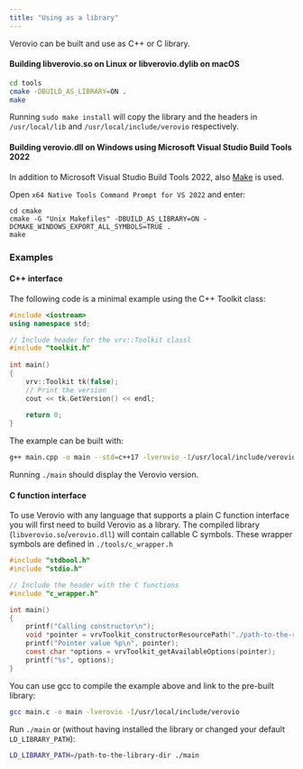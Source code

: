 ```yaml
---
title: "Using as a library"
---
```


Verovio can be built and use as C++ or C library.

#### Building libverovio.so on Linux or libverovio.dylib on macOS

```sh
cd tools
cmake -DBUILD_AS_LIBRARY=ON .
make
```

Running `sudo make install` will copy the library and the headers in `/usr/local/lib` and `/usr/local/include/verovio` respectively.

#### Building verovio.dll on Windows using Microsoft Visual Studio Build Tools 2022

In addition to Microsoft Visual Studio Build Tools 2022, also [Make](https://gnuwin32.sourceforge.net/packages/make.htm) is used.

Open `x64 Native Tools Command Prompt for VS 2022` and enter:

```
cd cmake
cmake -G "Unix Makefiles" -DBUILD_AS_LIBRARY=ON -DCMAKE_WINDOWS_EXPORT_ALL_SYMBOLS=TRUE .
make
```

### Examples

#### C++ interface

The following code is a minimal example using the C++ Toolkit class:

```cpp
#include <iostream>
using namespace std;

// Include header for the vrv::Toolkit classl
#include "toolkit.h"
 
int main()
{
    vrv::Toolkit tk(false);
    // Print the version
    cout << tk.GetVersion() << endl;
 
    return 0;
}
```

The example can be built with:

```sh
g++ main.cpp -o main --std=c++17 -lverovio -I/usr/local/include/verovio
```

Running `./main` should display the Verovio version.

#### C function interface

To use Verovio with any language that supports a plain C function interface you will first need to build Verovio as a library.
The compiled library (`libverovio.so`/`verovio.dll`) will contain callable C symbols. These wrapper symbols are defined in `./tools/c_wrapper.h`

```c
#include "stdbool.h"
#include "stdio.h"

// Include the header with the C functions
#include "c_wrapper.h"

int main()
{
    printf("Calling constructor\n");
    void *pointer = vrvToolkit_constructorResourcePath("./path-to-the-resource-dir");
    printf("Pointer value %p\n", pointer);
    const char *options = vrvToolkit_getAvailableOptions(pointer);
    printf("%s", options);
}
```

You can use gcc to compile the example above and link to the pre-built library:

```sh
gcc main.c -o main -lverovio -I/usr/local/include/verovio
```

Run `./main` or (without having installed the library or changed your default `LD_LIBRARY_PATH`):

```sh
LD_LIBRARY_PATH=/path-to-the-library-dir ./main
```
